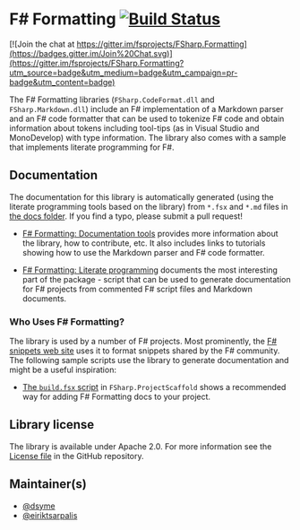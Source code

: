 F# Formatting [![Build Status](https://travis-ci.org/fsprojects/FSharp.Formatting.svg?branch=master)](https://travis-ci.org/fsprojects/FSharp.Formatting)
=================================

[![Join the chat at https://gitter.im/fsprojects/FSharp.Formatting](https://badges.gitter.im/Join%20Chat.svg)](https://gitter.im/fsprojects/FSharp.Formatting?utm_source=badge&utm_medium=badge&utm_campaign=pr-badge&utm_content=badge)
 
The F# Formatting libraries (`FSharp.CodeFormat.dll` and `FSharp.Markdown.dll`) include an F# implementation 
of a Markdown parser and an F# code formatter that can be used to tokenize F# code and obtain information about tokens 
including tool-tips (as in Visual Studio and MonoDevelop) with type information. The library also comes with 
a sample that implements literate programming for F#.

## Documentation 

The documentation for this library is automatically generated (using the literate programming tools based on
the library) from `*.fsx` and `*.md` files in [the docs folder][2]. If you find a typo, please submit a pull request! 

 - [F# Formatting: Documentation tools][3] provides more information about the library, how to contribute, etc. It also
   includes links to tutorials showing how to use the Markdown parser and F# code formatter.
   
 - [F# Formatting: Literate programming][4] documents the most interesting part of the package - script that
   can be used to generate documentation for F# projects from commented F# script files and Markdown documents.

### Who Uses F# Formatting?
The library is used by a number of F# projects. Most prominently, the [F# snippets web site](http://www.fssnip.net)
uses it to format snippets shared by the F# community. The following sample scripts use the library to generate 
documentation and might be a useful inspiration:

 * [The `build.fsx` script](https://github.com/fsprojects/ProjectScaffold/blob/master/build.template) in `FSharp.ProjectScaffold` shows a recommended way for adding F# Formatting docs to your project.

## Library license

The library is available under Apache 2.0. For more information see the [License file][1] in the GitHub repository.


 [1]: https://github.com/fsprojects/FSharp.Formatting/blob/master/LICENSE.md
 [2]: https://github.com/fsprojects/FSharp.Formatting/tree/master/docs
 [3]: http://fsprojects.github.io/FSharp.Formatting/
 [4]: http://fsprojects.github.io/FSharp.Formatting/literate.html

## Maintainer(s)

- [@dsyme](https://github.com/dsyme)
- [@eiriktsarpalis](https://github.com/eiriktsarpalis)
